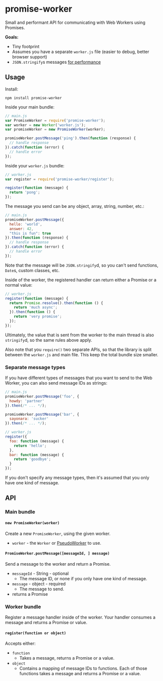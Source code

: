 promise-worker
====

Small and performant API for communicating with Web Workers using Promises.

**Goals:**

 * Tiny footprint
 * Assumes you have a separate `worker.js` file (easier to debug, better browser support)
 * `JSON.stringify`s messages [for performance](http://blog.nparashuram.com/2016/02/using-webworkers-to-make-react-faster.html)

Usage
---

Install:

    npm install promise-worker

Inside your main bundle:

```js
// main.js
var PromiseWorker = require('promise-worker');
var worker = new Worker('worker.js');
var promiseWorker = new PromiseWorker(worker);

promiseWorker.postMessage('ping').then(function (response) {
  // handle response
}).catch(function (error) {
  // handle error
});
```

Inside your `worker.js` bundle:

```js
// worker.js
var register = require('promise-worker/register');

register(function (message) {
  return 'pong';
});
```

The message you send can be any object, array, string, number, etc.:

```js
// main.js
promiseWorker.postMessage({
  hello: 'world',
  answer: 42,
  "this is fun": true
}).then(function (response) {
  // handle response
}).catch(function (error) {
  // handle error
});
```
 
Note that the message will be `JSON.stringify`d, so you 
can't send functions, `Date`s, custom classes, etc.

Inside of the worker, the registered handler can return either a Promise or a normal value:

```js
// worker.js
register(function (message) {
  return Promise.resolve().then(function () {
    return 'much async';
  }).then(function () {
    return 'very promise';
  });
});
```

Ultimately, the value that is sent from the worker to the main thread is also
`stringify`d, so the same rules above apply.

Also note that you `require()` two separate APIs, so that the library is split
between the `worker.js` and main file. This keep the total bundle size smaller.

### Separate message types

If you have different types of messages that you want to send to the Web Worker,
you can also send message IDs as strings:

```js
// main.js
promiseWorker.postMessage('foo', {
  howdy: 'partner'
}).then(/* ... */);

promiseWorker.postMessage('bar', {
  sayonara: 'sucker'
}).then(/* ... */);
```

```js
// worker.js
register({
  foo: function (message) {
    return 'hello';
  },
  bar: function (message) {
    return 'goodbye';
  }
});
```

If you don't specify any message types, then it's assumed that you only have
one kind of message.

API
---

### Main bundle

#### `new PromiseWorker(worker)`

Create a new `PromiseWorker`, using the given worker.

* `worker` - the `Worker` or [PseudoWorker](https://github.com/nolanlawson/pseudo-worker) to use.

#### `PromiseWorker.postMessage([messageId, ] message)`

Send a message to the worker and return a Promise.

* `messageId` - String - optional
  * The message ID, or none if you only have one kind of message.
* `message` - object - required
  * The message to send.
* returns a Promise

### Worker bundle

Register a message handler inside of the worker. Your handler consumes a message
and returns a Promise or value.

#### `register(function or object)`

Accepts either:

* `function`
  * Takes a message, returns a Promise or a value.
* `object`
  * Contains a mapping of message IDs to functions. Each of those functions takes a message and returns a Promise or a value.
